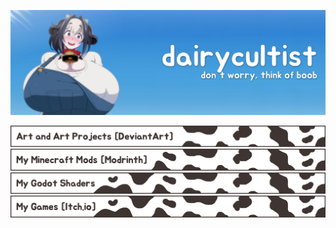 ![Banner of a big-breasted cowgirl with the slogan "Don't worry, think of boob"](banner.png)

[<img src="deviantart_button.png" alt="Art and Art Projects [DeviantArt]">](https://www.deviantart.com/redderblanket)
[<img src="modrinth_button.png" alt="My Minecraft Mods [Modrinth]">](https://modrinth.com/user/dairycultist)
[<img src="godot_shaders_button.png" alt="My Godot Shaders">](https://godotshaders.com/author/dairycultist/)
[<img src="itch_button.png" alt="My Games [Itch.io]">](https://dairycultist.itch.io/)

<!--
> [!TIP]
> The dairy is just for uniqueness, you can call me **cultist**.
-->

<!-- This is my unified identity :3 -->
